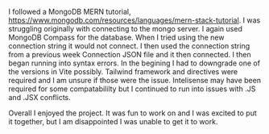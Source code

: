 I followed a MongoDB MERN tutorial, https://www.mongodb.com/resources/languages/mern-stack-tutorial. I was struggling originally with connecting to the mongo server. I again used MongoDB Compass for the database. When I tried using the new connection string it would not connect. I then used the connection string from a previous week Connection JSON file and it then connected. I then began running into syntax errors. In the begining I had to downgrade one of the versions in Vite possibly. Tailwind framework and directives were required and I am unsure if those were the issue. Intelisense may have been required for some compatabililty but I continued to run into issues with .JS and .JSX conflicts.

Overall I enjoyed the project. It was fun to work on and I was excited to put it together, but I am disappointed I was unable to get it to work.
